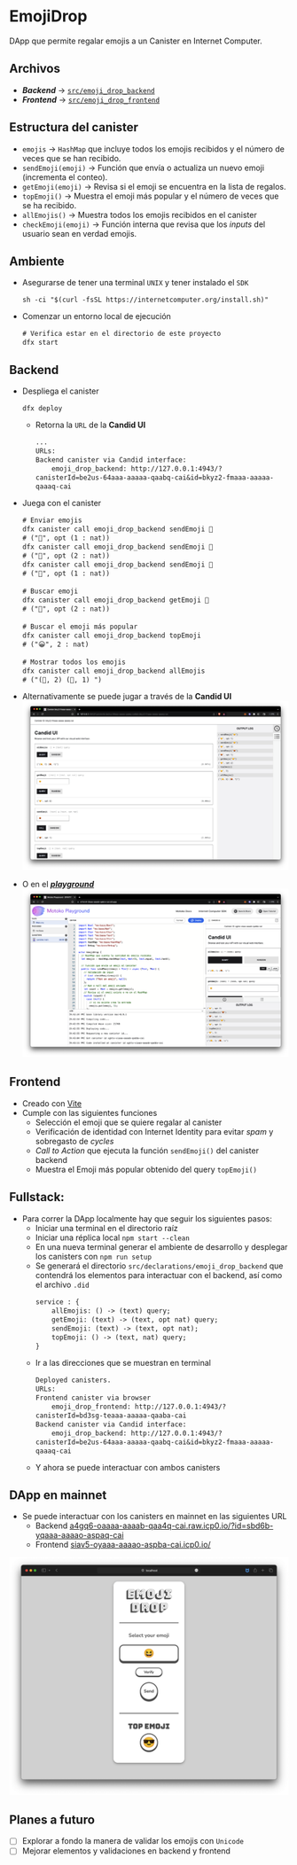 # EmojiDrop

DApp que permite regalar emojis a un Canister en Internet Computer.

## Archivos

-   **_Backend_** -> [`src/emoji_drop_backend`](./src/emoji_drop_backend/)
-   **_Frontend_** -> [`src/emoji_drop_frontend`](./src/emoji_drop_frontend/)

## Estructura del canister

-   `emojis` -> `HashMap` que incluye todos los emojis recibidos y el número de veces que se han recibido.
-   `sendEmoji(emoji)` -> Función que envía o actualiza un nuevo emoji (incrementa el conteo).
-   `getEmoji(emoji)` -> Revisa si el emoji se encuentra en la lista de regalos.
-   `topEmoji()` -> Muestra el emoji más popular y el número de veces que se ha recibido.
-   `allEmojis()` -> Muestra todos los emojis recibidos en el canister
-   `checkEmoji(emoji)` -> Función interna que revisa que los _inputs_ del usuario sean en verdad emojis.

## Ambiente

-   Asegurarse de tener una terminal `UNIX` y tener instalado el `SDK`

    ```Shell
    sh -ci "$(curl -fsSL https://internetcomputer.org/install.sh)"
    ```

-   Comenzar un entorno local de ejecución
    ```Shell
    # Verifica estar en el directorio de este proyecto
    dfx start
    ```

## Backend

-   Despliega el canister
    ```Shell
    dfx deploy
    ```
    -   Retorna la `URL` de la **Candid UI**
        ```Shell
        ...
        URLs:
        Backend canister via Candid interface:
            emoji_drop_backend: http://127.0.0.1:4943/?canisterId=be2us-64aaa-aaaaa-qaabq-cai&id=bkyz2-fmaaa-aaaaa-qaaaq-cai
        ```
-   Juega con el canister

    ```Shell
    # Enviar emojis
    dfx canister call emoji_drop_backend sendEmoji 🙂
    # ("🙂", opt (1 : nat))
    dfx canister call emoji_drop_backend sendEmoji 🙂
    # ("🙂", opt (2 : nat))
    dfx canister call emoji_drop_backend sendEmoji 🤬
    # ("🤬", opt (1 : nat))

    # Buscar emoji
    dfx canister call emoji_drop_backend getEmoji 🙂
    # ("🙂", opt (2 : nat))

    # Buscar el emoji más popular
    dfx canister call emoji_drop_backend topEmoji
    # ("😀", 2 : nat)

    # Mostrar todos los emojis
    dfx canister call emoji_drop_backend allEmojis
    # ("(🙂, 2) (🤬, 1) ")
    ```

-   Alternativamente se puede jugar a través de la **Candid UI**
    ![Candid UI](./_resources/candid-ui.png)

-   O en el _[**playground**](https://m7sm4-2iaaa-aaaab-qabra-cai.ic0.app/)_
    ![Playground](./_resources/playground.png)

## Frontend

-   Creado con [Vite](https://vitejs.dev)
-   Cumple con las siguientes funciones
    -   Selección el emoji que se quiere regalar al canister
    -   Verificación de identidad con Internet Identity para evitar _spam_ y sobregasto de _cycles_
    -   _Call to Action_ que ejecuta la función `sendEmoji()` del canister backend
    -   Muestra el Emoji más popular obtenido del query `topEmoji()`

## Fullstack:

-   Para correr la DApp localmente hay que seguir los siguientes pasos:
    -   Iniciar una terminal en el directorio raíz
    -   Iniciar una réplica local `npm start --clean`
    -   En una nueva terminal generar el ambiente de desarrollo y desplegar los canisters con `npm run setup`
    -   Se generará el directorio `src/declarations/emoji_drop_backend` que contendrá los elementos para interactuar con el backend, así como el archivo `.did`
        ```DID
        service : {
            allEmojis: () -> (text) query;
            getEmoji: (text) -> (text, opt nat) query;
            sendEmoji: (text) -> (text, opt nat);
            topEmoji: () -> (text, nat) query;
        }
        ```
    -   Ir a las direcciones que se muestran en terminal
        ```SHELL
        Deployed canisters.
        URLs:
        Frontend canister via browser
            emoji_drop_frontend: http://127.0.0.1:4943/?canisterId=bd3sg-teaaa-aaaaa-qaaba-cai
        Backend canister via Candid interface:
            emoji_drop_backend: http://127.0.0.1:4943/?canisterId=be2us-64aaa-aaaaa-qaabq-cai&id=bkyz2-fmaaa-aaaaa-qaaaq-cai
        ```
    -   Y ahora se puede interactuar con ambos canisters

## DApp en mainnet

-   Se puede interactuar con los canisters en mainnet en las siguientes URL
    -   Backend [a4gq6-oaaaa-aaaab-qaa4q-cai.raw.icp0.io/?id=sbd6b-yqaaa-aaaao-aspaq-cai](https://a4gq6-oaaaa-aaaab-qaa4q-cai.raw.icp0.io/?id=sbd6b-yqaaa-aaaao-aspaq-cai)
    -   Frontend [siav5-oyaaa-aaaao-aspba-cai.icp0.io/](https://siav5-oyaaa-aaaao-aspba-cai.icp0.io/)

![UI](./_resources/ui.png)

## Planes a futuro

-   [ ] Explorar a fondo la manera de validar los emojis con `Unicode`
-   [ ] Mejorar elementos y validaciones en backend y frontend
